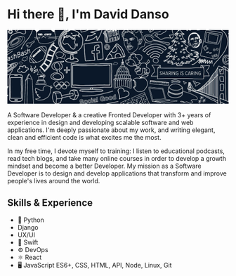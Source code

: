 # Hi there 👋,  I'm David Danso

![Design & Development](https://github.com/DavidDanso/extract-color/blob/master/banner.jpeg?raw=true)

A Software Developer & a creative Fronted Developer with 3+ years of experience in design and developing scalable software and web applications.
I'm deeply passionate about my work, and writing elegant, clean and efficient code is what excites me the most.

In my free time, I devote myself to training: I listen to educational podcasts, read tech blogs, and take many online courses in order to develop a growth mindset and become a better Developer. My mission as a Software Developer is to design and develop applications that transform and improve people's lives around the world.

## Skills & Experience 
- 🐍 Python
- Django
- UX/UI
- 📱 Swift
- ⚙️ DevOps
- ⚛️ React
- 🖥 JavaScript ES6+, CSS, HTML, API, Node, Linux, Git
